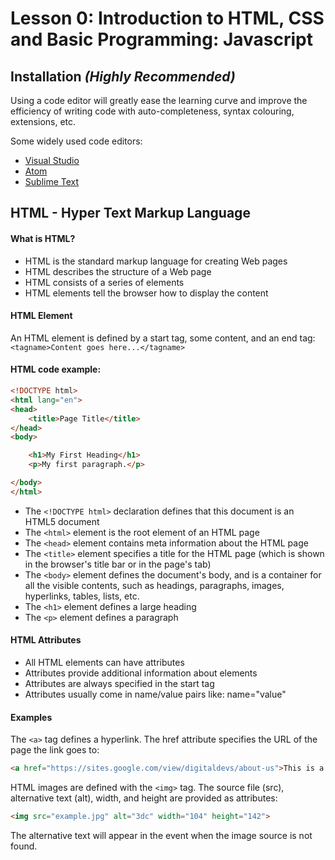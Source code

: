 # Lesson 0: Introduction to HTML, CSS and Basic Programming: Javascript

## Installation *(Highly Recommended)*
Using a code editor will greatly ease the learning curve and improve the efficiency of writing code with auto-completeness, syntax colouring, extensions, etc.

Some widely used code editors:
- [Visual Studio](https://code.visualstudio.com/)
- [Atom](https://atom.io/)
- [Sublime Text](https://www.sublimetext.com/)

## HTML - Hyper Text Markup Language

#### What is HTML?
- HTML is the standard markup language for creating Web pages
- HTML describes the structure of a Web page
- HTML consists of a series of elements
- HTML elements tell the browser how to display the content

#### HTML Element
An HTML element is defined by a start tag, some content, and an end tag:
``` <tagname>Content goes here...</tagname> ```

#### HTML code example:
``` html
<!DOCTYPE html>
<html lang="en">
<head>
    <title>Page Title</title>
</head>
<body>

    <h1>My First Heading</h1>
    <p>My first paragraph.</p>

</body>
</html>
```
- The ```<!DOCTYPE html>``` declaration defines that this document is an HTML5 document
- The ```<html>``` element is the root element of an HTML page
- The ```<head>``` element contains meta information about the HTML page
- The ```<title>``` element specifies a title for the HTML page (which is shown in the browser's title bar or in the page's tab)
- The ```<body>``` element defines the document's body, and is a container for all the visible contents, such as headings, paragraphs, images, hyperlinks, tables, lists, etc.
- The ```<h1>``` element defines a large heading
- The ```<p>``` element defines a paragraph

#### HTML Attributes
- All HTML elements can have attributes
- Attributes provide additional information about elements
- Attributes are always specified in the start tag
- Attributes usually come in name/value pairs like: name="value"

#### Examples
The ```<a>``` tag defines a hyperlink. The href attribute specifies the URL of the page the link goes to:

``` html
<a href="https://sites.google.com/view/digitaldevs/about-us">This is a link</a>
```   

HTML images are defined with the ```<img>``` tag.
The source file (src), alternative text (alt), width, and height are provided as attributes:

``` html
<img src="example.jpg" alt="3dc" width="104" height="142">
```
The alternative text will appear in the event when the image source is not found.
